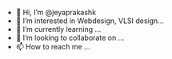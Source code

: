- 👋 Hi, I’m @jeyaprakashk
- 👀 I’m interested in Webdesign, VLSI design...
- 🌱 I’m currently learning ...
- 💞️ I’m looking to collaborate on ...
- 📫 How to reach me ...

<!---
jeyaprakashk/jeyaprakashk is a ✨ special ✨ repository because its `README.md` (this file) appears on your GitHub profile.
You can click the Preview link to take a look at your changes.
--->
